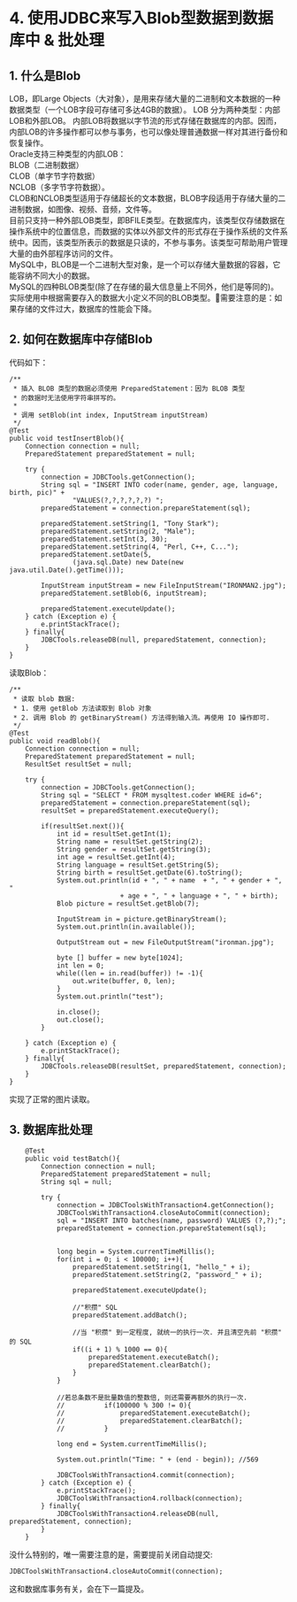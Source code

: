 # 4. 使用JDBC来写入Blob型数据到数据库中 & 批处理

## 1. 什么是Blob

LOB，即Large Objects（大对象），是用来存储大量的二进制和文本数据的一种数据类型（一个LOB字段可存储可多达4GB的数据）。
LOB 分为两种类型：内部LOB和外部LOB。
内部LOB将数据以字节流的形式存储在数据库的内部。因而，内部LOB的许多操作都可以参与事务，也可以像处理普通数据一样对其进行备份和恢复操作。  
Oracle支持三种类型的内部LOB：  
BLOB（二进制数据）    
CLOB（单字节字符数据）   
NCLOB（多字节字符数据）。  
CLOB和NCLOB类型适用于存储超长的文本数据，BLOB字段适用于存储大量的二进制数据，如图像、视频、音频，文件等。  
目前只支持一种外部LOB类型，即BFILE类型。在数据库内，该类型仅存储数据在操作系统中的位置信息，而数据的实体以外部文件的形式存在于操作系统的文件系统中。因而，该类型所表示的数据是只读的，不参与事务。该类型可帮助用户管理大量的由外部程序访问的文件。  
MySQL中，BLOB是一个二进制大型对象，是一个可以存储大量数据的容器，它能容纳不同大小的数据。  
MySQL的四种BLOB类型(除了在存储的最大信息量上不同外，他们是等同的)。  
实际使用中根据需要存入的数据大小定义不同的BLOB类型。需要注意的是：如果存储的文件过大，数据库的性能会下降。



## 2. 如何在数据库中存储Blob

代码如下：

    /**
	 * 插入 BLOB 类型的数据必须使用 PreparedStatement：因为 BLOB 类型
	 * 的数据时无法使用字符串拼写的。
	 * 
	 * 调用 setBlob(int index, InputStream inputStream)
	 */
	@Test
	public void testInsertBlob(){
		Connection connection = null;
		PreparedStatement preparedStatement = null;
		
		try {
			connection = JDBCTools.getConnection();
			String sql = "INSERT INTO coder(name, gender, age, language, birth, pic)" +
					"VALUES(?,?,?,?,?,?) ";
			preparedStatement = connection.prepareStatement(sql);
			
			preparedStatement.setString(1, "Tony Stark");
			preparedStatement.setString(2, "Male");
			preparedStatement.setInt(3, 30);
			preparedStatement.setString(4, "Perl, C++, C...");
			preparedStatement.setDate(5, 
					(java.sql.Date) new Date(new java.util.Date().getTime()));
			
			InputStream inputStream = new FileInputStream("IRONMAN2.jpg");
			preparedStatement.setBlob(6, inputStream);
			
			preparedStatement.executeUpdate();
		} catch (Exception e) {
			e.printStackTrace();
		} finally{
			JDBCTools.releaseDB(null, preparedStatement, connection);
		}
	}
	
读取Blob：

	/**
	 * 读取 blob 数据: 
	 * 1. 使用 getBlob 方法读取到 Blob 对象
	 * 2. 调用 Blob 的 getBinaryStream() 方法得到输入流。再使用 IO 操作即可. 
	 */
	@Test
	public void readBlob(){
		Connection connection = null;
		PreparedStatement preparedStatement = null;
		ResultSet resultSet = null;
		
		try {
			connection = JDBCTools.getConnection();
			String sql = "SELECT * FROM mysqltest.coder WHERE id=6";
			preparedStatement = connection.prepareStatement(sql);
			resultSet = preparedStatement.executeQuery();
			
			if(resultSet.next()){
				int id = resultSet.getInt(1);
				String name = resultSet.getString(2);
				String gender = resultSet.getString(3);
				int age = resultSet.getInt(4);
				String language = resultSet.getString(5);
				String birth = resultSet.getDate(6).toString();
				System.out.println(id + ", " + name  + ", " + gender + ", " 
								+ age + ", " + language + ", " + birth);
				Blob picture = resultSet.getBlob(7);
				
				InputStream in = picture.getBinaryStream();
				System.out.println(in.available()); 
				
				OutputStream out = new FileOutputStream("ironman.jpg");
				
				byte [] buffer = new byte[1024];
				int len = 0;
				while((len = in.read(buffer)) != -1){
					out.write(buffer, 0, len);
				}
				System.out.println("test");
				
				in.close();
				out.close();
			}
			
		} catch (Exception e) {
			e.printStackTrace();
		} finally{
			JDBCTools.releaseDB(resultSet, preparedStatement, connection);
		}
	}
	
实现了正常的图片读取。
## 3. 数据库批处理
        
        @Test
        public void testBatch(){
    		Connection connection = null;
    		PreparedStatement preparedStatement = null;
    		String sql = null;
    		
    		try {
    			connection = JDBCToolsWithTransaction4.getConnection();
    			JDBCToolsWithTransaction4.closeAutoCommit(connection);
    			sql = "INSERT INTO batches(name, password) VALUES (?,?);";
    			preparedStatement = connection.prepareStatement(sql);
    
    			
    			long begin = System.currentTimeMillis();
    			for(int i = 0; i < 100000; i++){
    				preparedStatement.setString(1, "hello_" + i);
    				preparedStatement.setString(2, "password_" + i);
    				
    				preparedStatement.executeUpdate();
    				
    				//"积攒" SQL 
    				preparedStatement.addBatch();
    				
    				//当 "积攒" 到一定程度, 就统一的执行一次. 并且清空先前 "积攒" 的 SQL
    				if((i + 1) % 1000 == 0){
    					preparedStatement.executeBatch();
    					preparedStatement.clearBatch();
    				}
    			}
    			
    			//若总条数不是批量数值的整数倍, 则还需要再额外的执行一次. 
                //			if(100000 % 300 != 0){
                //				preparedStatement.executeBatch();
                //				preparedStatement.clearBatch();
                //			}
    			
    			long end = System.currentTimeMillis();
    			
    			System.out.println("Time: " + (end - begin)); //569
    			
    			JDBCToolsWithTransaction4.commit(connection);
    		} catch (Exception e) {
    			e.printStackTrace();
    			JDBCToolsWithTransaction4.rollback(connection);
    		} finally{
    			JDBCToolsWithTransaction4.releaseDB(null, preparedStatement, connection);
    		}
    	}

没什么特别的，唯一需要注意的是，需要提前关闭自动提交:
    
    JDBCToolsWithTransaction4.closeAutoCommit(connection);
    
这和数据库事务有关，会在下一篇提及。
